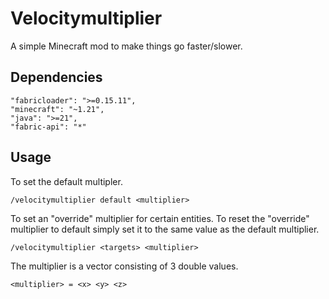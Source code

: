 # Velocitymultiplier
A simple Minecraft mod to make things go faster/slower.

## Dependencies
```
"fabricloader": ">=0.15.11",
"minecraft": "~1.21",
"java": ">=21",
"fabric-api": "*"
```

## Usage 
To set the default multipler.
```
/velocitymultiplier default <multiplier>
```

To set an "override" multiplier for certain entities.
To reset the "override" multiplier to default simply set it to the same value as the default multiplier.
```
/velocitymultiplier <targets> <multiplier>
```

The multiplier is a vector consisting of 3 double values.
```
<multiplier> = <x> <y> <z>
```
